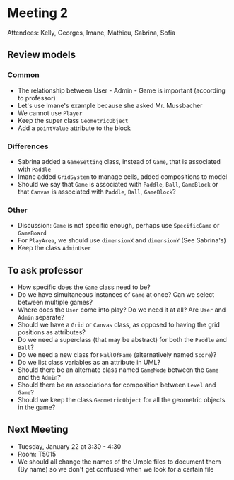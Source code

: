 # Meeting 2

Attendees: Kelly, Georges, Imane, Mathieu, Sabrina, Sofia

## Review models

### Common 
- The relationship between User - Admin - Game is important (according to professor)
- Let's use Imane's example because she asked Mr. Mussbacher 
- We cannot use ```Player``` 
- Keep the super class ```GeometricObject```
- Add a ```pointValue``` attribute to the block

### Differences
- Sabrina added a ```GameSetting``` class, instead of ```Game```, that is associated with ```Paddle```
- Imane added ```GridSystem``` to manage cells, added compositions to model
- Should we say that ```Game``` is associated with ```Paddle```, ```Ball```, ```GameBlock``` or that ```Canvas``` is associated with ```Paddle```, ```Ball```, ```GameBlock```?

### Other
- Discussion: ```Game``` is not specific enough, perhaps use ```SpecificGame``` or ```GameBoard```
- For ```PlayArea```, we should use ```dimensionX``` and ```dimensionY``` (See Sabrina's)
- Keep the class ```AdminUser```

## To ask professor
- How specific does the ```Game``` class need to be?
- Do we have simultaneous instances of ```Game``` at once? Can we select between multiple games?
- Where does the ```User``` come into play? Do we need it at all? Are ```User``` and ```Admin``` separate?
- Should we have a ```Grid``` or ```Canvas``` class, as opposed to having the grid positions as attributes?
- Do we need a superclass (that may be abstract) for both the ```Paddle``` and ```Ball```? 
- Do we need a new class for ```HallOfFame``` (alternatively named ```Score```)?
- Do we list class variables as an attribute in UML?
- Should there be an alternate class named ```GameMode``` between the ```Game``` and the ```Admin```?
- Should there be an associations for composition between ```Level``` and ```Game```?
- Should we keep the class ```GeometricObject``` for all the geometric objects in the game?

## Next Meeting

- Tuesday, January 22 at 3:30 - 4:30
- Room: T5015
- We should all change the names of the Umple files to document them (By name) so we don't get confused when we look for a certain file
